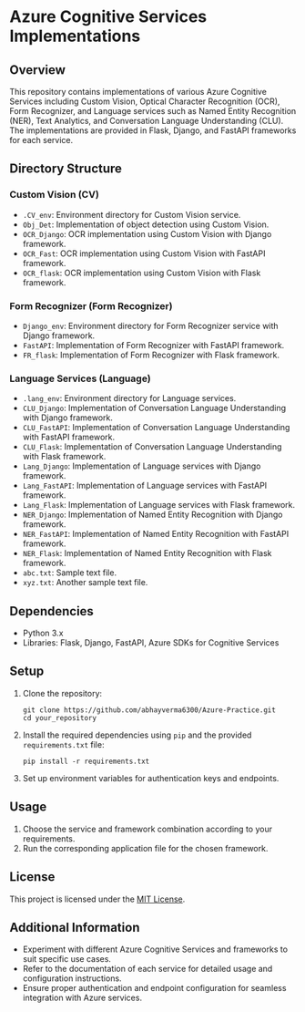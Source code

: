 # Azure Cognitive Services Implementations

## Overview
This repository contains implementations of various Azure Cognitive Services including Custom Vision, Optical Character Recognition (OCR), Form Recognizer, and Language services such as Named Entity Recognition (NER), Text Analytics, and Conversation Language Understanding (CLU). The implementations are provided in Flask, Django, and FastAPI frameworks for each service.

## Directory Structure

### Custom Vision (CV)
- `.CV_env`: Environment directory for Custom Vision service.
- `Obj_Det`: Implementation of object detection using Custom Vision.
- `OCR_Django`: OCR implementation using Custom Vision with Django framework.
- `OCR_Fast`: OCR implementation using Custom Vision with FastAPI framework.
- `OCR_flask`: OCR implementation using Custom Vision with Flask framework.

### Form Recognizer (Form Recognizer)
- `Django_env`: Environment directory for Form Recognizer service with Django framework.
- `FastAPI`: Implementation of Form Recognizer with FastAPI framework.
- `FR_flask`: Implementation of Form Recognizer with Flask framework.

### Language Services (Language)
- `.lang_env`: Environment directory for Language services.
- `CLU_Django`: Implementation of Conversation Language Understanding with Django framework.
- `CLU_FastAPI`: Implementation of Conversation Language Understanding with FastAPI framework.
- `CLU_Flask`: Implementation of Conversation Language Understanding with Flask framework.
- `Lang_Django`: Implementation of Language services with Django framework.
- `Lang_FastAPI`: Implementation of Language services with FastAPI framework.
- `Lang_Flask`: Implementation of Language services with Flask framework.
- `NER_Django`: Implementation of Named Entity Recognition with Django framework.
- `NER_FastAPI`: Implementation of Named Entity Recognition with FastAPI framework.
- `NER_Flask`: Implementation of Named Entity Recognition with Flask framework.
- `abc.txt`: Sample text file.
- `xyz.txt`: Another sample text file.

## Dependencies
- Python 3.x
- Libraries: Flask, Django, FastAPI, Azure SDKs for Cognitive Services

## Setup
1. Clone the repository:

    ```
    git clone https://github.com/abhayverma6300/Azure-Practice.git
    cd your_repository
    ```

2. Install the required dependencies using `pip` and the provided `requirements.txt` file:

    ```
    pip install -r requirements.txt
    ```
3. Set up environment variables for authentication keys and endpoints.

## Usage
1. Choose the service and framework combination according to your requirements.
2. Run the corresponding application file for the chosen framework.

## License
This project is licensed under the [MIT License](LICENSE).

## Additional Information
- Experiment with different Azure Cognitive Services and frameworks to suit specific use cases.
- Refer to the documentation of each service for detailed usage and configuration instructions.
- Ensure proper authentication and endpoint configuration for seamless integration with Azure services.

